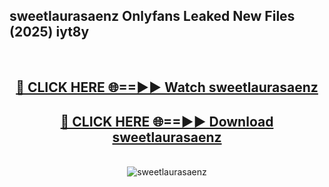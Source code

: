 <h2>sweetlaurasaenz Onlyfans Leaked New Files (2025) iyt8y</h2>
<br>
<div align="center">
<h2><a href="https://mediafiles.top/sweetlaurasaenz&ref=git" rel="nofollow">🔴 CLICK HERE 🌐==►► Watch sweetlaurasaenz</a></h2>
<h2><a href="https://mediafiles.top/sweetlaurasaenz&ref=git" rel="nofollow">🔴 CLICK HERE 🌐==►► Download sweetlaurasaenz</a></h2>
<br>
<a href="https://mediafiles.top/sweetlaurasaenz&ref=git" rel="nofollow" data-target="animated-image.originalLink"><img src="https://i.ibb.co.com/xMMVF88/686577567.gif" alt="sweetlaurasaenz" style="max-width: 100%; display: inline-block;" data-target="animated-image.originalImage"></a>
</div>
<br>
<br>